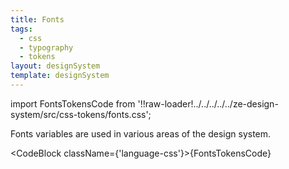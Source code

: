 ```yaml
---
title: Fonts
tags:
  - css
  - typography
  - tokens
layout: designSystem
template: designSystem
---
```


<!-- CODE IMPORTS -->

<!-- prettier-ignore -->
import FontsTokensCode from '!!raw-loader!../../../../../ze-design-system/src/css-tokens/fonts.css';

<!-- END CODE IMPORTS -->

<DocHeader props={props}/>

Fonts variables are used in various areas of the design system.

<CodeBlock className={'language-css'}>{FontsTokensCode}</CodeBlock>
